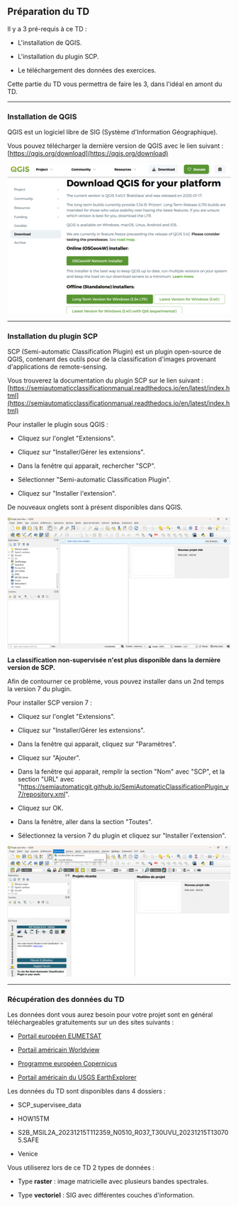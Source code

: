 ## Préparation du TD

Il y a 3 pré-requis à ce TD :

* L'installation de QGIS.

* L'installation du plugin SCP.

* Le téléchargement des données des exercices.

Cette partie du TD vous permettra de faire les 3, dans l'idéal en amont du TD.

---

### Installation de QGIS

QGIS est un logiciel libre de SIG (Système d'Information Géographique).

Vous pouvez télécharger la dernière version de QGIS avec le lien suivant : [https://qgis.org/download](https://qgis.org/download)

![Télécharger QGIS](img/Download_QGIS.gif)

---

### Installation du plugin SCP

SCP (Semi-automatic Classification Plugin) est un plugin open-source de QGIS, contenant des outils pour de la classification d'images provenant d'applications de remote-sensing.

Vous trouverez la documentation du plugin SCP sur le lien suivant : [https://semiautomaticclassificationmanual.readthedocs.io/en/latest/index.html](https://semiautomaticclassificationmanual.readthedocs.io/en/latest/index.html)

Pour installer le plugin sous QGIS :

* Cliquez sur l'onglet "Extensions".

* Cliquez sur "Installer/Gérer les extensions".

* Dans la fenêtre qui apparait, rechercher "SCP".

* Sélectionner "Semi-automatic Classification Plugin".

* Cliquez sur "Installer l'extension".

De nouveaux onglets sont à présent disponibles dans QGIS.

![Télécharger le plugin SCP](img/QGIS_install_SCP.gif)

**La classification non-supervisée n'est plus disponible dans la dernière version de SCP.**

Afin de contourner ce problème, vous pouvez installer dans un 2nd temps la version 7 du plugin.

Pour installer SCP version 7 :

* Cliquez sur l'onglet "Extensions".

* Cliquez sur "Installer/Gérer les extensions".

* Dans la fenêtre qui apparait, cliquez sur "Paramètres".

* Cliquez sur "Ajouter".

* Dans la fenêtre qui apparait, remplir la section "Nom" avec "SCP", et la section "URL" avec "https://semiautomaticgit.github.io/SemiAutomaticClassificationPlugin_v7/repository.xml".

* Cliquez sur OK.

* Dans la fenêtre, aller dans la section "Toutes".

* Sélectionnez la version 7 du plugin et cliquez sur "Installer l'extension".

![Télécharger le plugin SCP V7](img/QGIS_install_SCP_v7.gif)

---

### Récupération des données du TD

Les données dont vous aurez besoin pour votre projet sont en général téléchargeables gratuitements sur un des sites suivants :

* [Portail européen EUMETSAT](https://view.eumetsat.int/productviewer?v=default#)

* [Portail américain Worldview](https://worldview.earthdata.nasa.gov)

* [Programme européen Copernicus](https://browser.dataspace.copernicus.eu)

* [Portail américain du USGS EarthExplorer](https://earthexplorer.usgs.gov)

Les données du TD sont disponibles dans 4 dossiers :

* SCP_supervisee_data

* HOW15TM

* S2B_MSIL2A_20231215T112359_N0510_R037_T30UVU_20231215T130705.SAFE

* Venice

Vous utiliserez lors de ce TD 2 types de données :

* Type **raster** : image matricielle avec plusieurs bandes spectrales.

* Type **vectoriel** : SIG avec différentes couches d'information.